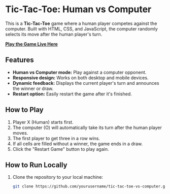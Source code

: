 # Tic-Tac-Toe: Human vs Computer

This is a **Tic-Tac-Toe** game where a human player competes against the computer. Built with HTML, CSS, and JavaScript, the computer randomly selects its move after the human player's turn.

[**Play the Game Live Here**](https://your-netlify-url.netlify.app)

## Features

- **Human vs Computer mode:** Play against a computer opponent.
- **Responsive design:** Works on both desktop and mobile devices.
- **Dynamic feedback:** Displays the current player's turn and announces the winner or draw.
- **Restart option:** Easily restart the game after it's finished.

## How to Play

1. Player X (Human) starts first.
2. The computer (O) will automatically take its turn after the human player moves.
3. The first player to get three in a row wins.
4. If all cells are filled without a winner, the game ends in a draw.
5. Click the "Restart Game" button to play again.

## How to Run Locally

1. Clone the repository to your local machine:

   ```bash
   git clone https://github.com/yourusername/tic-tac-toe-vs-computer.git
